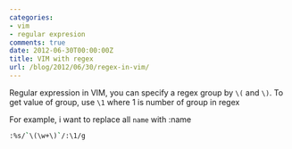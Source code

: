 ```yaml
---
categories:
- vim
- regular expresion
comments: true
date: 2012-06-30T00:00:00Z
title: VIM with regex
url: /blog/2012/06/30/regex-in-vim/
---
```


Regular expression in VIM, you can specify a regex group by `\(` and `\)`.
To get value of group, use `\1` where 1 is number of group in regex

For example, i want to replace all ``name`` with :name
```bash
:%s/`\(\w+\)`/:\1/g
```
